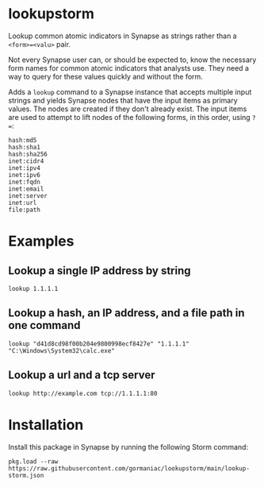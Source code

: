 # lookupstorm
Lookup common atomic indicators in Synapse as strings rather than a `<form>=<valu>` pair.

Not every Synapse user can, or should be expected to, know the necessary form names for common atomic indicators that analysts use. They need a way to query for these values quickly and without the form.

Adds a `lookup` command to a Synapse instance that accepts multiple input strings and yields Synapse nodes that have the input items as primary values. The nodes are created if they don't already exist. The input items are used to attempt to lift nodes of the following forms, in this order, using `?=`:
```
hash:md5
hash:sha1
hash:sha256
inet:cidr4
inet:ipv4
inet:ipv6
inet:fqdn
inet:email
inet:server
inet:url
file:path
```

# Examples

## Lookup a single IP address by string
```
lookup 1.1.1.1
```

## Lookup a hash, an IP address, and a file path in one command
```
lookup "d41d8cd98f00b204e9800998ecf8427e" "1.1.1.1" "C:\Windows\System32\calc.exe"
```

## Lookup a url and a tcp server
```
lookup http://example.com tcp://1.1.1.1:80
```

# Installation

Install this package in Synapse by running the following Storm command:
```
pkg.load --raw https://raw.githubusercontent.com/gormaniac/lookupstorm/main/lookup-storm.json
```
